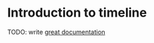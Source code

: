 # Introduction to timeline

TODO: write [great documentation](http://jacobian.org/writing/what-to-write/)
